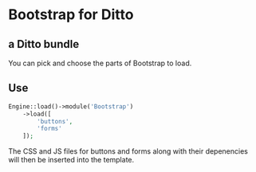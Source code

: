 # Bootstrap for Ditto
## a Ditto bundle

You can pick and choose the parts of Bootstrap to load.

## Use
```php
Engine::load()->module('Bootstrap')
	->load([
		'buttons',
		'forms'
	]);
```

The CSS and JS files for buttons and forms along with their depenencies will then be inserted into the template.